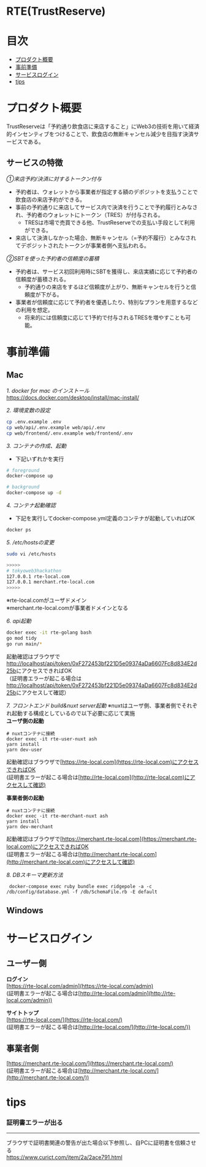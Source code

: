 # RTE(TrustReserve)

# 目次
- [プロダクト概要](#プロダクト概要)
- [事前準備](#事前準備)
- [サービスログイン](#サービスログイン)
- [tips](#tips)

# プロダクト概要
TrustReserveは「予約通り飲食店に来店すること」にWeb3の技術を用いて経済的インセンティブをつけることで、飲食店の無断キャンセル減少を目指す決済サービスである。
## サービスの特徴
*①来店予約/決済に対するトークン付与*
- 予約者は、ウォレットから事業者が指定する額のデポジットを支払うことで飲食店の来店予約ができる。
- 事前の予約通りに来店してサービス内で決済を行うことで予約履行とみなされ、予約者のウォレットにトークン（TRES）が付与される。
  - TRESは市場で売買できる他、TrustReserveでの支払い手段として利用ができる。
- 来店して決済しなかった場合、無断キャンセル（=予約不履行）とみなされてデポジットされたトークンが事業者側へ支払われる。

*②SBTを使った予約者の信頼度の蓄積*
- 予約者は、サービス初回利用時にSBTを獲得し、来店実績に応じて予約者の信頼度が蓄積される。
  - 予約通りの来店をするほど信頼度が上がり、無断キャンセルを行うと信頼度が下がる。
- 事業者が信頼度に応じて予約者を優遇したり、特別なプランを用意するなどの利用を想定。
  - 将来的には信頼度に応じて1予約で付与されるTRESを増やすことも可能。

# 事前準備
## Mac
*1. docker for mac のインストール*  
https://docs.docker.com/desktop/install/mac-install/

*2. 環境変数の設定*
```bash
cp .env.example .env
cp web/api/.env.example web/api/.env
cp web/frontend/.env.example web/frontend/.env
```  
*3. コンテナの作成、起動*
- 下記いずれかを実行
```bash
# foreground
docker-compose up
```

```bash
# background
docker-compose up -d 
```

*4. コンテナ起動確認*
- 下記を実行してdocker-compose.yml定義のコンテナが起動していればOK
```bash
docker ps
```

*5. /etc/hostsの変更*

```bash
sudo vi /etc/hosts

>>>>>
# tokyoweb3hackathon
127.0.0.1 rte-local.com 
127.0.0.1 merchant.rte-local.com
>>>>>
```
※rte-local.comがユーザドメイン <br>
※merchant.rte-local.comが事業者ドメインとなる

*6. api起動*
```bash
docker exec -it rte-golang bash
go mod tidy
go run main/*
```
起動確認はブラウザで[http://localhost/api/token/0xF272453bf221D5e09374aDa6607Fc8d834E2d25b](http://localhost/api/token/0xF272453bf221D5e09374aDa6607Fc8d834E2d25b)にアクセスできればOK
<br>（証明書エラーが起こる場合は[http://localhost/api/token/0xF272453bf221D5e09374aDa6607Fc8d834E2d25b](http://localhost/api/token/0xF272453bf221D5e09374aDa6607Fc8d834E2d25b)にアクセスして確認）

*7. フロントエンド build&nuxt server起動*
 ※nuxtはユーザ側、事業者側でそれぞれ起動する構成としているので以下必要に応じて実施  
**ユーザ側の起動**
```
# nuxtコンテナに接続
docker exec -it rte-user-nuxt ash
yarn install
yarn dev-user
```
起動確認はブラウザで[https://rte-local.com](https://rte-local.com)にアクセスできればOK
<br>(証明書エラーが起こる場合は[http://rte-local.com](http://rte-local.com)にアクセスして確認)

**事業者側の起動**
```
# nuxtコンテナに接続
docker exec -it rte-merchant-nuxt ash
yarn install
yarn dev-merchant
```
起動確認はブラウザで[https://merchant.rte-local.com](https://merchant.rte-local.com)にアクセスできればOK
<br>(証明書エラーが起こる場合は[http://merchant.rte-local.com](http://merchant.rte-local.com)にアクセスして確認)

*8. DBスキーマ更新方法*
```shell
 docker-compose exec ruby bundle exec ridgepole -a -c /db/config/database.yml -f /db/SchemaFile.rb -E default
```
## Windows
# サービスログイン

## ユーザー側
 **ログイン**
 <br>[https://rte-local.com/admin](https://rte-local.com/admin)
 <br>(証明書エラーが起こる場合は[http://rte-local.com/admin](http://rte-local.com/admin))

 **サイトトップ**
 <br>[https://rte-local.com/](https://rte-local.com/)
 <br>(証明書エラーが起こる場合は[http://rte-local.com/](http://rte-local.com/))
## 事業者側
 [https://merchant.rte-local.com/](https://merchant.rte-local.com/)
 <br>(証明書エラーが起こる場合は[http://merchant.rte-local.com/](http://merchant.rte-local.com/))

# tips
### 証明書エラーが出る

---
ブラウザで証明書関連の警告が出た場合以下参照し、自PCに証明書を信頼させる
<br>https://www.curict.com/item/2a/2ace791.html
